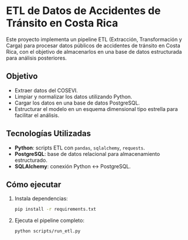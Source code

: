 # ETL de Datos de Accidentes de Tránsito en Costa Rica

Este proyecto implementa un pipeline ETL (Extracción, Transformación y Carga) para procesar datos públicos de accidentes de tránsito en Costa Rica, con el objetivo de almacenarlos en una base de datos estructurada para análisis posteriores.

## Objetivo

- Extraer datos del COSEVI.
- Limpiar y normalizar los datos utilizando Python.
- Cargar los datos en una base de datos PostgreSQL.
- Estructurar el modelo en un esquema dimensional tipo estrella para facilitar el análisis.

## Tecnologías Utilizadas

- **Python**: scripts ETL con `pandas`, `sqlalchemy`, `requests`.
- **PostgreSQL**: base de datos relacional para almacenamiento estructurado.
- **SQLAlchemy**: conexión Python ↔ PostgreSQL.

## Cómo ejecutar

1. Instala dependencias:

   ```bash
   pip install -r requirements.txt


2. Ejecuta el pipeline completo:

   ```bash
   python scripts/run_etl.py

   